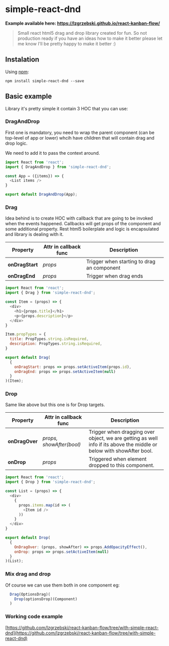 # simple-react-dnd
**Example available here: https://lzgrzebski.github.io/react-kanban-flow/**

> Small react html5 drag and drop library created for fun.
> So not production ready if you have an ideas how to make it better please let 
> me know I'll be pretty happy to make it better :)

## Instalation
Using [npm](https://www.npmjs.com/package/simple-react-dnd):

	npm install simple-react-dnd --save

## Basic example
Library it's pretty simple it contain 3 HOC that you can use:

### DragAndDrop
First one is mandatory, you need to wrap the parent component (can be top-level of app or lower) whcih have children that will contain drag and drop logic.

We need to add it to pass the context around.

```js
import React from 'react';
import { DragAndDrop } from 'simple-react-dnd';

const App = ({items}) => {
  <List items />
}

export default DragAndDrop(App);
```

### Drag
Idea behind is to create HOC with callback that are going to be invoked when the events happened. Callbacks will get props of the component and some additional property. 
Rest html5 boilerplate and logic is encapsulated and library is dealing with it.

Property | Attr in callback func | Description
--- | --- | --- 
**onDragStart** | *props* | Trigger when starting to drag an component
**onDragEnd** | *props* | Trigger when drag ends

```js
import React from 'react';
import { Drag } from 'simple-react-dnd';

const Item = (props) => {
  <div>
    <h1>{props.title}</h1>
    <p>{props.description}</p>
  </div>
}

Item.propTypes = {
  title: PropTypes.string.isRequired,
  description: PropTypes.string.isRequired,
}

export default Drag(
  {
    onDragStart: props => props.setActiveItem(props.id),
    onDragEnd: props => props.setActiveItem(null)
  }
)(Item);

```

### Drop
Same like above but this one is for Drop targets.

Property | Attr in callback func | Description
--- | --- | --- 
**onDragOver** | *props, showAfter(bool)* | Trigger when dragging over object, we are getting as well info if its above the middle or below with showAfter bool.
**onDrop** | *props* | Triggered when element dropped to this component.

```js
import React from 'react';
import { Drop } from 'simple-react-dnd';

const List = (props) => {
  <div>
    {
      props.items.map(id => (
        <Item id />
      ))
    }
  </div>
}

export default Drop(
  {
    OnDragOver: (props, showAfter) => props.AddOpacityEffect(),
    onDrop: props => props.setActiveItem(null)
  }
)(List);
```

### Mix drag and drop
Of course we can use them both in one component eg:

```js
  Drag(OptionsDrag)(
    Drop(optionsDrop)(Component)
  )
```

### Working code example
[https://github.com/lzgrzebski/react-kanban-flow/tree/with-simple-react-dnd](https://github.com/lzgrzebski/react-kanban-flow/tree/with-simple-react-dnd)

